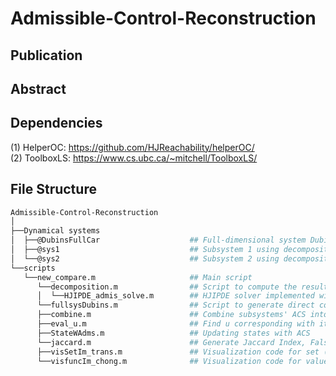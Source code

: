 # Admissible-Control-Reconstruction
## Publication
## Abstract
## Dependencies
(1) HelperOC: https://github.com/HJReachability/helperOC/ \
(2) ToolboxLS: https://www.cs.ubc.ca/~mitchell/ToolboxLS/
## File Structure
```bash
Admissible-Control-Reconstruction
│
├──Dynamical systems
│  ├──@DubinsFullCar                    ## Full-dimensional system Dubins Car: 3D
│  ├──@sys1                             ## Subsystem 1 using decomposition method: 2D
│  └──@sys2                             ## Subsystem 2 using decomposition method: 2D
└──scripts
   └──new_compare.m                     ## Main script
      └──decomposition.m                ## Script to compute the result based on decomposition: subBRS and subsystems' ACSs
      │  └──HJIPDE_admis_solve.m        ## HJIPDE solver implemented with ACS computation
      └──fullsysDubins.m                ## Script to generate direct computation from full-dimensional system for comparison
      ├──combine.m                      ## Combine subsystems' ACS into full-dimensional ACS
      ├──eval_u.m                       ## Find u corresponding with its state (modify from helperOC)
      ├──StateWAdms.m                   ## Updating states with ACS
      └──jaccard.m                      ## Generate Jaccard Index, False Include and False Exclude
      ├──visSetIm_trans.m               ## Visualization code for set (modify from helperOC)
      └──visfuncIm_chong.m              ## Visualization code for value function (modify from helperOC)
```
